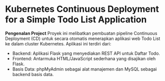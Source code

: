 # Kubernetes Continuous Deployment for a Simple Todo List Application

**Pengenalan Project**
Proyek ini melibatkan pembuatan pipeline Continuous Deployment (CD) untuk secara otomatis menerapkan aplikasi web Todo List ke dalam cluster Kubernetes. Aplikasi ini terdiri dari:
- Backend: Aplikasi Flask yang menyediakan REST API untuk Daftar Todo.
- Frontend: Antarmuka HTML/JavaScript sederhana yang disajikan oleh Flask.
- Basis Data: phpMyAdmin sebagai alat manajemen dan MySQL sebagai backend basis data.
